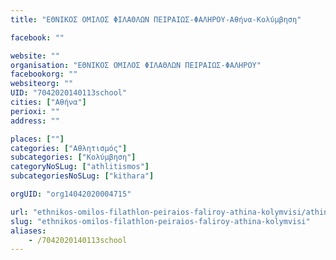 ```yaml
---
title: "ΕΘΝΙΚΟΣ ΟΜΙΛΟΣ ΦΙΛΑΘΛΩΝ ΠΕΙΡΑΙΩΣ-ΦΑΛΗΡΟΥ-Αθήνα-Κολύμβηση"

facebook: ""

website: ""
organisation: "ΕΘΝΙΚΟΣ ΟΜΙΛΟΣ ΦΙΛΑΘΛΩΝ ΠΕΙΡΑΙΩΣ-ΦΑΛΗΡΟΥ"
facebookorg: ""
websiteorg: ""
UID: "7042020140113school"
cities: ["Αθήνα"]
perioxi: ""
address: ""

places: [""]
categories: ["Αθλητισμός"]
subcategories: ["Κολύμβηση"]
categoryNoSLug: ["athlitismos"]
subcategoriesNoSLug: ["kithara"]

orgUID: "org14042020004715"

url: "ethnikos-omilos-filathlon-peiraios-faliroy-athina-kolymvisi/athina"
slug: "ethnikos-omilos-filathlon-peiraios-faliroy-athina-kolymvisi"
aliases:
    - /7042020140113school
---
```






